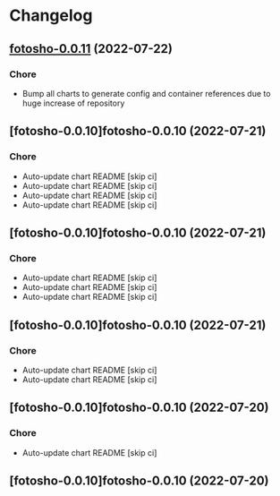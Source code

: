 # Changelog



## [fotosho-0.0.11](https://github.com/truecharts/apps/compare/fotosho-0.0.10...fotosho-0.0.11) (2022-07-22)

### Chore

- Bump all charts to generate config and container references due to huge increase of repository



## [fotosho-0.0.10]fotosho-0.0.10 (2022-07-21)

### Chore

- Auto-update chart README [skip ci]
- Auto-update chart README [skip ci]
- Auto-update chart README [skip ci]
- Auto-update chart README [skip ci]



## [fotosho-0.0.10]fotosho-0.0.10 (2022-07-21)

### Chore

- Auto-update chart README [skip ci]
- Auto-update chart README [skip ci]
- Auto-update chart README [skip ci]



## [fotosho-0.0.10]fotosho-0.0.10 (2022-07-21)

### Chore

- Auto-update chart README [skip ci]
- Auto-update chart README [skip ci]



## [fotosho-0.0.10]fotosho-0.0.10 (2022-07-20)

### Chore

- Auto-update chart README [skip ci]



## [fotosho-0.0.10]fotosho-0.0.10 (2022-07-20)
